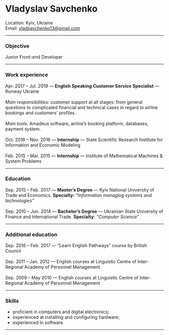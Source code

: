 # Vladyslav Savchenko

Location: Kyiv, Ukraine\
Email: vladsavchenko13@gmail.com

---
### Objective 
Junior Front-end Developer

---
### Work experience
Apr. 2017 – Jul. 2019 — **English Speaking Customer Service Specialist** — Runway Ukraine\
\
_Main responsibilities:_ customer support at all stages: from general questions to complicated financial and technical cases in regard to airline bookings and customers' profiles.\
\
_Main tools:_ Amadeus software, airline’s booking platform, databases, payment system.\
\
Oct. 2016 – Nov. 2016 — **Internship** — State Scientific Research Institute for Information and Economic Modeling\
\
Feb. 2015 – Mar. 2015 — **Internship** — Institute of Mathematical Machines & System Problems

---
### Education
Sep. 2015 – Feb. 2017 — **Master’s Degree** — Kyiv National University of Trade and Economics. **Specialty:** _“Information managing systems and technologies”_\
\
Sep. 2010 – Jun. 2014 — **Bachelor’s Degree** — Ukrainian State University of Finance and International Trade. **Specialty:** _“Computer Science”_

---
### Additional education
Sep. 2016 – Feb. 2017 — “Learn English Pathways” course by British Council\
\
Sep. 2011 – Jan. 2012 — English courses at Linguistic Centre of Inter-Regional Academy of Personnel Management\
\
Sep. 2009 – May 2010 — English courses at Linguistic Centre of Inter-Regional Academy of Personnel Management

---
### Skills
- proficient in computers and digital electronics;
- experienced at installing and configuring hardware;
- experienced in software.

---